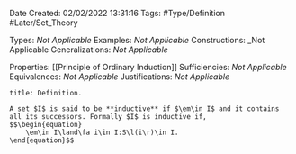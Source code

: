 <div class="topSpace"></div>

Date Created: 02/02/2022 13:31:16
Tags: #Type/Definition #Later/Set_Theory

Types: _Not Applicable_
Examples: _Not Applicable_
Constructions: _Not Applicable
Generalizations: _Not Applicable_

Properties: [[Principle of Ordinary Induction]]
Sufficiencies: _Not Applicable_
Equivalences: _Not Applicable_
Justifications: _Not Applicable_

``` ad-Definition
title: Definition.

A set $I$ is said to be **inductive** if $\em\in I$ and it contains all its successors. Formally $I$ is inductive if,
$$\begin{equation}
    \em\in I\land\fa i\in I:S\l(i\r)\in I.
\end{equation}$$

```
